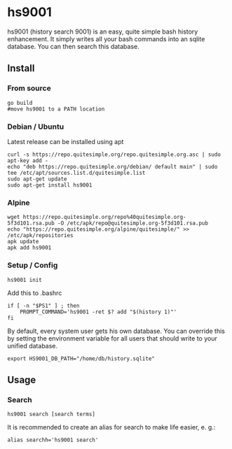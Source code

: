 # hs9001
hs9001 (history search 9001) is an easy, quite simple bash history enhancement. It simply writes all
your bash commands into an sqlite database. You can then search this database.


## Install

### From source
```
go build
#move hs9001 to a PATH location
```

### Debian / Ubuntu
Latest release can be installed using apt
```
curl -s https://repo.quitesimple.org/repo.quitesimple.org.asc | sudo apt-key add -
echo "deb https://repo.quitesimple.org/debian/ default main" | sudo tee /etc/apt/sources.list.d/quitesimple.list
sudo apt-get update
sudo apt-get install hs9001
```

### Alpine
```
wget https://repo.quitesimple.org/repo%40quitesimple.org-5f3d101.rsa.pub -O /etc/apk/repo@quitesimple.org-5f3d101.rsa.pub
echo "https://repo.quitesimple.org/alpine/quitesimple/" >> /etc/apk/repositories
apk update
apk add hs9001
```


### Setup / Config

```
hs9001 init
```

Add this to .bashrc

```
if [ -n "$PS1" ] ; then
    PROMPT_COMMAND='hs9001 -ret $? add "$(history 1)"'
fi
```
By default, every system user gets his own database. You can override this by setting the environment variable
for all users that should write to your unified database.

```
export HS9001_DB_PATH="/home/db/history.sqlite"
```

## Usage
### Search

```
hs9001 search [search terms]
```

It is recommended to create an alias for search to make life easier, e. g.:

```
alias searchh='hs9001 search'
```

